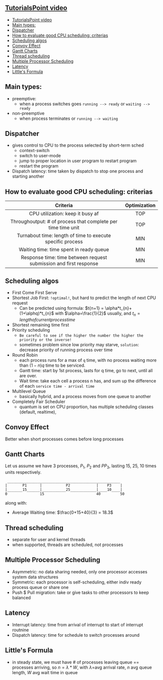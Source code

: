 ## [TutorialsPoint video](https://www.tutorialspoint.com/operating_system/os_process_scheduling_algorithms.htm)
- [TutorialsPoint video](#tutorialspoint-video)
- [Main types:](#main-types)
- [Dispatcher](#dispatcher)
- [How to evaluate good CPU scheduling: criterias](#how-to-evaluate-good-cpu-scheduling-criterias)
- [Scheduling algos](#scheduling-algos)
- [Convoy Effect](#convoy-effect)
- [Gantt Charts](#gantt-charts)
- [Thread scheduling](#thread-scheduling)
- [Multiple Processor Scheduling](#multiple-processor-scheduling)
- [Latency](#latency)
- [Little's Formula](#littles-formula)


## Main types:
- preemptive:
    - when a process switches goes `running --> ready` or `waiting --> ready` 
- non-preemptive
    - when process terminates or `running --> waiting`

## Dispatcher
- gives control to CPU to the process selected by short-term sched
    - context-switch
    - switch to user-mode
    - jump to proper location in user program to restart program
    - restart the program
- Dispatch latency: time taken by dispatch to stop one process and starting another

## How to evaluate good CPU scheduling: criterias
|                             Criteria                              | Optimization |
| :---------------------------------------------------------------: | :----------: |
|                 CPU utilization: keep it busy af                  |     TOP      |
|   Throughoutput: # of process that complete per time time unit    |     TOP      |
|    Turnabout time: length of time to execute specific process     |     MIN      |
|              Waiting time: time spent in ready queue              |     MIN      |
| Response time: time between request submission and first response |     MIN      |

## Scheduling algos
- First Come First Serve
- Shortest Job First: `!optimal!`, but hard to predict the length of next CPU request
    - Can be predicted using formula: $t{n+1} = \alpha*t_{n}+(1+\alphq)*t_{n}$ with $\alpha=\frac{1}{2}$ usually, and $t_{n}=length of current process time$
- Shortest remaining time first
- Priority scheduling
    - `Be careful to see if the higher the number the higher the priority or the inverse!`
    - sometimes problem since low priority may starve, `solution`: decrease priority of running process over time
- Round Robin
    - each process runs for a max of `q` time, with no process waiting more than $(1-n)q$ time to be serviced.
    - Gantt time: start by 1st process, lasts for q time, go to next, until all are over.
  -  Wait time: take each cell a process n has, and sum up the difference of each `service time - arrival time`
- Multilevel Queue
    - basically hybrid, and a process moves from one queue to another
- Completely Fair Scheduler
    - quantum is set on CPU proportion, has multiple scheduling classes (default, realtime), 


## Convoy Effect
Better when short processes comes before long processes

## Gantt Charts
Let us assume we have 3 processes, $P_{1}$, $P_{2}$ and $PP_{3}$, lasting 15, 25, 10 times units respectively.

```
 ____________________________________________________
|       P1      |           P2            |    P3    |
|_______15______|___________25____________|____10____|
0               15                        40         50
```
along with:
- Average Waiting time: $\frac{0+15+40}{3} = 18.3$

## Thread scheduling
- separate for user and kernel threads
- when supported, threads are scheduled, not processes

## Multiple Processor Scheduling
- Asymmetric: no data sharing needed, only one processor accesses system data structures
- Symmetric: each processor is self-scheduling, either indiv ready process queue or share one
- Push $ Pull migration: take or give tasks to other processors to keep balanced

## Latency
- Interrupt latency: time from arrival of interrupt to start of interrupt routnine
- Dispatch latency: time for schedule to switch processes around

## Little's Formula
- in steady state, we must have # of processes leaving queue == processes arriving, so $n=\lambda*W$, with $\lambda$=avg arrival rate, $n$ avg queue length, $W$ avg wait time in queue